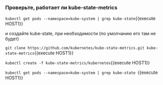 ### Проверьте, работает ли kube-state-metrics

`kubectl get pods --namespace=kube-system | grep kube-state`{{execute HOST1}}

и создайте kube-state, при необходимости (по умолчанию его там не будет)


`git clone https://github.com/kubernetes/kube-state-metrics.git kube-state-metrics`{{execute HOST1}}

`kubectl create -f kube-state-metrics/kubernetes`{{execute HOST1}}

`kubectl get pods --namespace=kube-system | grep kube-state `{{execute HOST1}}
